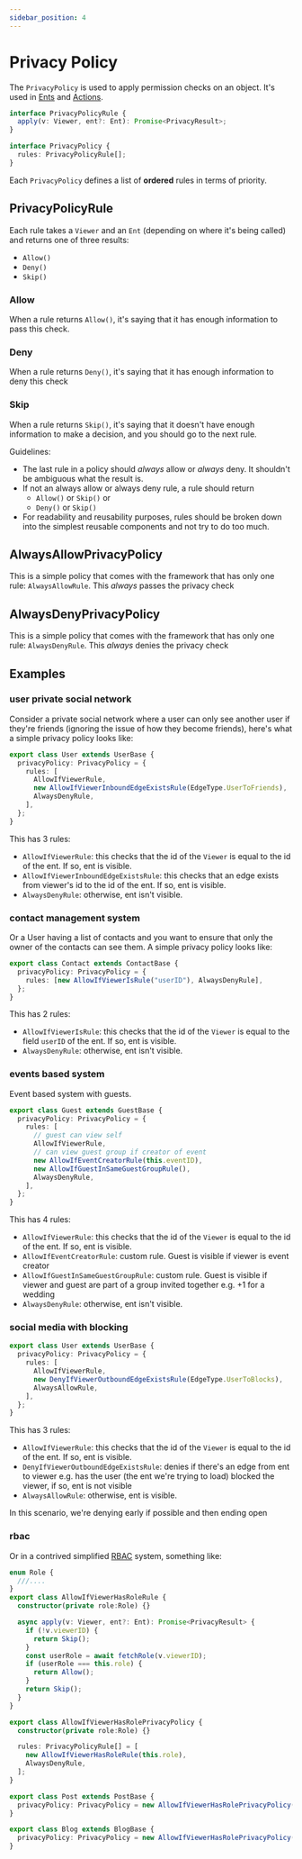 ```yaml
---
sidebar_position: 4
---
```


# Privacy Policy

The `PrivacyPolicy` is used to apply permission checks on an object. It's used in [Ents](/docs/core-concepts/ent) and [Actions](/docs/actions/action).

```ts
interface PrivacyPolicyRule {
  apply(v: Viewer, ent?: Ent): Promise<PrivacyResult>;
}

interface PrivacyPolicy {
  rules: PrivacyPolicyRule[];
}
```

Each `PrivacyPolicy` defines a list of **ordered** rules in terms of priority.

## PrivacyPolicyRule

Each rule takes a `Viewer` and an `Ent` (depending on where it's being called) and returns one of three results:

* `Allow()`
* `Deny()`
* `Skip()`

### Allow

When a rule returns `Allow()`, it's saying that it has enough information to pass this check.

### Deny

When a rule returns `Deny()`, it's saying that it has enough information to deny this check

### Skip

When a rule returns `Skip()`, it's saying that it doesn't have enough information to make a decision, and you should go to the next rule.

Guidelines:

* The last rule in a policy should *always* allow or *always* deny. It shouldn't be ambiguous what the result is.
* If not an always allow or always deny rule, a rule should return
  * `Allow()` or `Skip()` or
  * `Deny()` or `Skip()`
* For readability and reusability purposes, rules should be broken down into the simplest reusable components and not try to do too much.

## AlwaysAllowPrivacyPolicy

This is a simple policy that comes with the framework that has only one rule: `AlwaysAllowRule`. This *always* passes the privacy check

## AlwaysDenyPrivacyPolicy

This is a simple policy that comes with the framework that has only one rule: `AlwaysDenyRule`. This *always* denies the privacy check

## Examples

### user private social network

Consider a private social network where a user can only see another user if they're friends (ignoring the issue of how they become friends), here's what a simple privacy policy looks like:

```ts title="src/ent/user.ts"
export class User extends UserBase {
  privacyPolicy: PrivacyPolicy = {
    rules: [
      AllowIfViewerRule,
      new AllowIfViewerInboundEdgeExistsRule(EdgeType.UserToFriends),
      AlwaysDenyRule,
    ],
  };
}
```

This has 3 rules:

* `AllowIfViewerRule`: this checks that the id of the `Viewer` is equal to the id of the ent. If so, ent is visible.
* `AllowIfViewerInboundEdgeExistsRule`: this checks that an edge exists from viewer's id to the id of the ent. If so, ent is visible.
* `AlwaysDenyRule`: otherwise, ent isn't visible.

### contact management system

Or a User having a list of contacts and you want to ensure that only the owner of the contacts can see them. A simple privacy policy looks like:

```ts title="src/ent/contact.ts"
export class Contact extends ContactBase {
  privacyPolicy: PrivacyPolicy = {
    rules: [new AllowIfViewerIsRule("userID"), AlwaysDenyRule],
  };
}
```

This has 2 rules:

* `AllowIfViewerIsRule`: this checks that the id of the `Viewer` is equal to the field `userID` of the ent. If so, ent is visible.
* `AlwaysDenyRule`: otherwise, ent isn't visible.

### events based system

Event based system with guests.

```ts title="src/ent/guest.ts"
export class Guest extends GuestBase {
  privacyPolicy: PrivacyPolicy = {
    rules: [
      // guest can view self
      AllowIfViewerRule,
      // can view guest group if creator of event
      new AllowIfEventCreatorRule(this.eventID),
      new AllowIfGuestInSameGuestGroupRule(),
      AlwaysDenyRule,
    ],
  };
}
```

This has 4 rules:

* `AllowIfViewerRule`:  this checks that the id of the `Viewer` is equal to the id of the ent. If so, ent is visible.
* `AllowIfEventCreatorRule`: custom rule. Guest is visible if viewer is event creator
* `AllowIfGuestInSameGuestGroupRule`: custom rule. Guest is visible if viewer and guest are part of a group invited together e.g. +1 for a wedding
* `AlwaysDenyRule`: otherwise, ent isn't visible.

### social media with blocking

```ts title="src/ent/user.ts"
export class User extends UserBase {
  privacyPolicy: PrivacyPolicy = {
    rules: [
      AllowIfViewerRule,
      new DenyIfViewerOutboundEdgeExistsRule(EdgeType.UserToBlocks),
      AlwaysAllowRule,
    ],
  };
}
```

This has 3 rules:

* `AllowIfViewerRule`:  this checks that the id of the `Viewer` is equal to the id of the ent. If so, ent is visible.
* `DenyIfViewerOutboundEdgeExistsRule`: denies if there's an edge from ent to viewer e.g. has the user (the ent we're trying to load) blocked the viewer, if so, ent is not visible
* `AlwaysAllowRule`: otherwise, ent is visible.

In this scenario, we're denying early if possible and then ending open

### rbac

Or in a contrived simplified [RBAC](https://en.wikipedia.org/wiki/Role-based_access_control) system, something like:

```ts title="src/privacy/roles.ts"
enum Role {
  ///....
}
export class AllowIfViewerHasRoleRule {
  constructor(private role:Role) {}

  async apply(v: Viewer, ent?: Ent): Promise<PrivacyResult> {
    if (!v.viewerID) {
      return Skip();
    }
    const userRole = await fetchRole(v.viewerID);
    if (userRole === this.role) {
      return Allow();
    }
    return Skip();
  }
}

export class AllowIfViewerHasRolePrivacyPolicy {
  constructor(private role:Role) {}

  rules: PrivacyPolicyRule[] = [
    new AllowIfViewerHasRoleRule(this.role),
    AlwaysDenyRule,
  ];
}
```

```ts title="src/ent/post.ts"
export class Post extends PostBase {
  privacyPolicy: PrivacyPolicy = new AllowIfViewerHasRolePrivacyPolicy(Role.Post);
}
```

```ts title="src/ent/blog.ts"
export class Blog extends BlogBase {
  privacyPolicy: PrivacyPolicy = new AllowIfViewerHasRolePrivacyPolicy(Role.PublishBlog);
}
```
